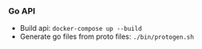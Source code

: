 ### Go API

* Build api: `docker-compose up --build`
* Generate go files from proto files: `./bin/protogen.sh`